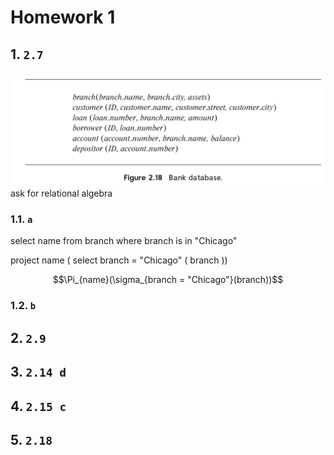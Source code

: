 # Homework 1

## 1. `2.7`

![Figure 2.18](IMG_48B99FE77596-1.jpeg)
ask for relational algebra  

### 1.1. `a`

select name
from branch
where branch is in "Chicago"  

project name ( select branch = "Chicago" ( branch )) 

$$\Pi_{name}(\sigma_{branch = "Chicago"}(branch))$$

### 1.2. `b`

## 2. `2.9`

## 3. `2.14 d`

## 4. `2.15 c`

## 5. `2.18`
